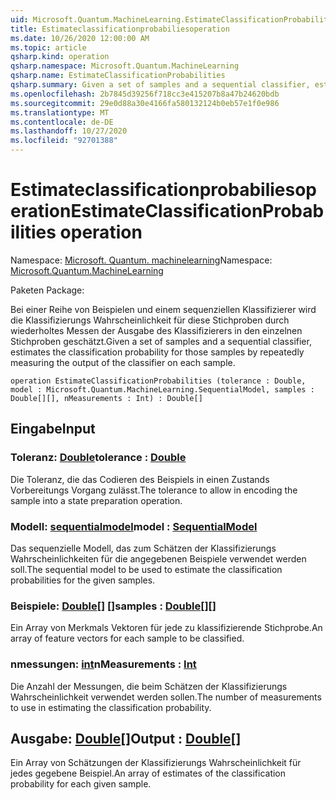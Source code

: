 ```yaml
---
uid: Microsoft.Quantum.MachineLearning.EstimateClassificationProbabilities
title: Estimateclassificationprobabiliesoperation
ms.date: 10/26/2020 12:00:00 AM
ms.topic: article
qsharp.kind: operation
qsharp.namespace: Microsoft.Quantum.MachineLearning
qsharp.name: EstimateClassificationProbabilities
qsharp.summary: Given a set of samples and a sequential classifier, estimates the classification probability for those samples by repeatedly measuring the output of the classifier on each sample.
ms.openlocfilehash: 2b7845d39256f718cc3e415207b8a47b24620bdb
ms.sourcegitcommit: 29e0d88a30e4166fa580132124b0eb57e1f0e986
ms.translationtype: MT
ms.contentlocale: de-DE
ms.lasthandoff: 10/27/2020
ms.locfileid: "92701388"
---
```

# <a name="estimateclassificationprobabilities-operation"></a><span data-ttu-id="2370c-102">Estimateclassificationprobabiliesoperation</span><span class="sxs-lookup"><span data-stu-id="2370c-102">EstimateClassificationProbabilities operation</span></span>

<span data-ttu-id="2370c-103">Namespace: [Microsoft. Quantum. machinelearning](xref:Microsoft.Quantum.MachineLearning)</span><span class="sxs-lookup"><span data-stu-id="2370c-103">Namespace: [Microsoft.Quantum.MachineLearning](xref:Microsoft.Quantum.MachineLearning)</span></span>

<span data-ttu-id="2370c-104">Paketen [](https://nuget.org/packages/)</span><span class="sxs-lookup"><span data-stu-id="2370c-104">Package: [](https://nuget.org/packages/)</span></span>


<span data-ttu-id="2370c-105">Bei einer Reihe von Beispielen und einem sequenziellen Klassifizierer wird die Klassifizierungs Wahrscheinlichkeit für diese Stichproben durch wiederholtes Messen der Ausgabe des Klassifizierers in den einzelnen Stichproben geschätzt.</span><span class="sxs-lookup"><span data-stu-id="2370c-105">Given a set of samples and a sequential classifier, estimates the classification probability for those samples by repeatedly measuring the output of the classifier on each sample.</span></span>

```qsharp
operation EstimateClassificationProbabilities (tolerance : Double, model : Microsoft.Quantum.MachineLearning.SequentialModel, samples : Double[][], nMeasurements : Int) : Double[]
```


## <a name="input"></a><span data-ttu-id="2370c-106">Eingabe</span><span class="sxs-lookup"><span data-stu-id="2370c-106">Input</span></span>

### <a name="tolerance--double"></a><span data-ttu-id="2370c-107">Toleranz: [Double](xref:microsoft.quantum.lang-ref.double)</span><span class="sxs-lookup"><span data-stu-id="2370c-107">tolerance : [Double](xref:microsoft.quantum.lang-ref.double)</span></span>

<span data-ttu-id="2370c-108">Die Toleranz, die das Codieren des Beispiels in einen Zustands Vorbereitungs Vorgang zulässt.</span><span class="sxs-lookup"><span data-stu-id="2370c-108">The tolerance to allow in encoding the sample into a state preparation operation.</span></span>


### <a name="model--sequentialmodel"></a><span data-ttu-id="2370c-109">Modell: [sequentialmodel](xref:Microsoft.Quantum.MachineLearning.SequentialModel)</span><span class="sxs-lookup"><span data-stu-id="2370c-109">model : [SequentialModel](xref:Microsoft.Quantum.MachineLearning.SequentialModel)</span></span>

<span data-ttu-id="2370c-110">Das sequenzielle Modell, das zum Schätzen der Klassifizierungs Wahrscheinlichkeiten für die angegebenen Beispiele verwendet werden soll.</span><span class="sxs-lookup"><span data-stu-id="2370c-110">The sequential model to be used to estimate the classification probabilities for the given samples.</span></span>


### <a name="samples--double"></a><span data-ttu-id="2370c-111">Beispiele: [Double](xref:microsoft.quantum.lang-ref.double)[] []</span><span class="sxs-lookup"><span data-stu-id="2370c-111">samples : [Double](xref:microsoft.quantum.lang-ref.double)[][]</span></span>

<span data-ttu-id="2370c-112">Ein Array von Merkmals Vektoren für jede zu klassifizierende Stichprobe.</span><span class="sxs-lookup"><span data-stu-id="2370c-112">An array of feature vectors for each sample to be classified.</span></span>


### <a name="nmeasurements--int"></a><span data-ttu-id="2370c-113">nmessungen: [int](xref:microsoft.quantum.lang-ref.int)</span><span class="sxs-lookup"><span data-stu-id="2370c-113">nMeasurements : [Int](xref:microsoft.quantum.lang-ref.int)</span></span>

<span data-ttu-id="2370c-114">Die Anzahl der Messungen, die beim Schätzen der Klassifizierungs Wahrscheinlichkeit verwendet werden sollen.</span><span class="sxs-lookup"><span data-stu-id="2370c-114">The number of measurements to use in estimating the classification probability.</span></span>



## <a name="output--double"></a><span data-ttu-id="2370c-115">Ausgabe: [Double](xref:microsoft.quantum.lang-ref.double)[]</span><span class="sxs-lookup"><span data-stu-id="2370c-115">Output : [Double](xref:microsoft.quantum.lang-ref.double)[]</span></span>

<span data-ttu-id="2370c-116">Ein Array von Schätzungen der Klassifizierungs Wahrscheinlichkeit für jedes gegebene Beispiel.</span><span class="sxs-lookup"><span data-stu-id="2370c-116">An array of estimates of the classification probability for each given sample.</span></span>